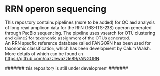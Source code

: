 # RRN operon sequencing #
This repository contains pipelines (more to be added) for QC and analysis of long read amplicon data for the RRN (16S-ITS-23S) operon generated through PacBio sequencing. The pipeline uses vsearch for OTU clustering and qiime2 for taxonomic assignment of the OTUs generated.  
An RRN specfic reference database called FANGORN has been used for taxonomic classification, which has been development by Calum Walsh. More details of which can be found on https://github.com/cazzlewazzle89/FANGORN. 

####### this repository is still under development #######
